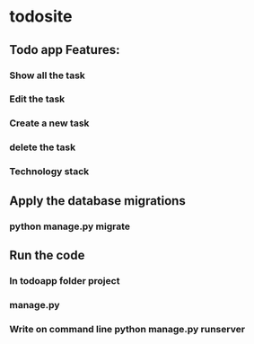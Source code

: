 # todosite
## Todo app Features:

###  Show all the task
###  Edit the task
###  Create a new task
###  delete the task
###  Technology stack


## Apply the database migrations
 ### python manage.py migrate
 
## Run the code

### In todoapp folder project
### manage.py  
### Write on command line python manage.py runserver
